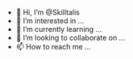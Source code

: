 - 👋 Hi, I’m @Skilltalis
- 👀 I’m interested in ...
- 🌱 I’m currently learning ...
- 💞️ I’m looking to collaborate on ...
- 📫 How to reach me ...

<!---
Skilltalis/Skilltalis is a ✨ special ✨ repository because its `README.md` (this file) appears on your GitHub profile.
You can click the Preview link to take a look at your changes.
--->
